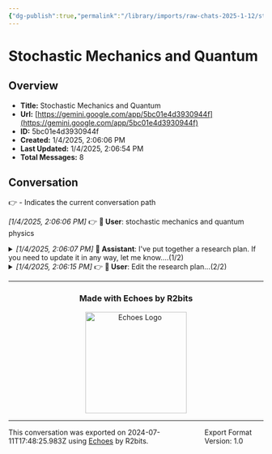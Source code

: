 ```yaml
---
{"dg-publish":true,"permalink":"/library/imports/raw-chats-2025-1-12/stochastic-mechanics-and-quantum/"}
---
```


# Stochastic Mechanics and Quantum

## Overview
- **Title:** Stochastic Mechanics and Quantum 
- **Url:** [https://gemini.google.com/app/5bc01e4d3930944f](https://gemini.google.com/app/5bc01e4d3930944f)
- **ID:** 5bc01e4d3930944f
- **Created:** 1/4/2025, 2:06:06 PM
- **Last Updated:** 1/4/2025, 2:06:54 PM
- **Total Messages:** 8

## Conversation
👉 - Indicates the current conversation path

<i>[1/4/2025, 2:06:06 PM]</i> 👉 <b>👤 User</b>: stochastic mechanics and quantum physics<br>

<details style="margin-left: 0px">
<summary><i>[1/4/2025, 2:06:07 PM]</i> <b>🤖 Assistant</b>: I've put together a research plan. If you need to update it in any way, let me know....(1/2)</summary>

---

<i>[1/4/2025, 2:06:07 PM]</i> <b>🤖 Assistant</b>: 

I've put together a research plan. If you need to update it in any way, let me know.
http://googleusercontent.com/deep_research_confirmation_content/0
<br>

---

</details>

<details style="margin-left: 0px">
<summary><i>[1/4/2025, 2:06:15 PM]</i> 👉 <b>👤 User</b>: Edit the research plan...(2/2)</summary>

---

<i>[1/4/2025, 2:06:15 PM]</i> 👉 <b>👤 User</b>: Edit the research plan<br>

<details style="margin-left: 23px">
<summary><i>[1/4/2025, 2:06:16 PM]</i> <b>🤖 Assistant</b>: This is the current plan. What changes do you want to make?...(1/2)</summary>

---

<i>[1/4/2025, 2:06:16 PM]</i> <b>🤖 Assistant</b>: 

This is the current plan. What changes do you want to make?

Stochastic mechanics and quantum physics:
(1) Find the definition of stochastic mechanics.
(2) Find the definition of quantum physics.
(3) Find articles and research papers discussing the relationship between stochastic mechanics and quantum physics.
(4) Find information on how stochastic mechanics can be used to model quantum phenomena.
(5) Find information on the limitations of stochastic mechanics in modeling quantum phenomena.
(6) Find information on alternative approaches to modeling quantum phenomena.
<br>

---

</details>

<details style="margin-left: 23px">
<summary><i>[1/4/2025, 2:06:45 PM]</i> 👉 <b>👤 User</b>: stochastic mechanics related to quantum physics...(2/2)</summary>

---

<i>[1/4/2025, 2:06:45 PM]</i> 👉 <b>👤 User</b>: stochastic mechanics related to quantum physics<br>

<details style="margin-left: 46px">
<summary><i>[1/4/2025, 2:06:46 PM]</i> <b>🤖 Assistant</b>: I've updated the plan. Let me know if you'd like to change anything....(1/2)</summary>

---

<i>[1/4/2025, 2:06:46 PM]</i> <b>🤖 Assistant</b>: 

I've updated the plan. Let me know if you'd like to change anything.
http://googleusercontent.com/deep_research_confirmation_content/1
<br>

---

</details>

<details style="margin-left: 46px">
<summary><i>[1/4/2025, 2:06:53 PM]</i> 👉 <b>👤 User</b>: Start research...(2/2)</summary>

---

<i>[1/4/2025, 2:06:53 PM]</i> 👉 <b>👤 User</b>: Start research<br>
<i>[1/4/2025, 2:06:54 PM]</i> 👉 <b>🤖 Assistant</b>: 

I've completed your research. Feel free to ask me follow-up questions or request changes.

http://googleusercontent.com/immersive_entry_chip/0
<br>

---

</details>

---

</details>

---

</details>

---

<div align="center">

### Made with Echoes by R2bits

<a href="https://echoes.r2bits.com">
  <img src="https://images.squarespace-cdn.com/content/v1/6493af4741c13939d335f0b8/18b27467-2da2-43b7-8d44-234bccf4f462/MINI_ECHOES_LOGO_NORMAL_WHITE_TEXT_SMALL-05-14+%281%29.png?format=300w" alt="Echoes Logo" width="200"/>
</a>

</div>

---

<div style="display: flex; justify-content: space-between;">
  <span>This conversation was exported on 2024-07-11T17:48:25.983Z using <a href="https://echoes.r2bits.com">Echoes</a> by R2bits.</span>
  <span>Export Format Version: 1.0</span>
</div>
